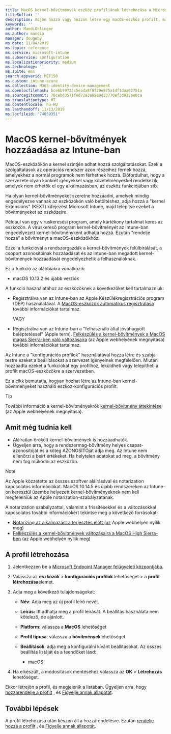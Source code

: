 ```yaml
---
title: MacOS kernel-bővítmények eszköz profiljának létrehozása a Microsoft Intune-Azure-ban | Microsoft Docs
titleSuffix: ''
description: Adjon hozzá vagy hozzon létre egy macOS-eszköz profilt, majd konfigurálja a kernel-bővítményeket a felhasználó felülbírálásának engedélyezéséhez, a csoport azonosítójának hozzáadásához, valamint egy köteg és csoport azonosítójának Microsoft Intune.
keywords: ''
author: MandiOhlinger
ms.author: mandia
manager: dougeby
ms.date: 11/04/2019
ms.topic: reference
ms.service: microsoft-intune
ms.subservice: configuration
ms.localizationpriority: medium
ms.technology: ''
ms.suite: ems
search.appverid: MET150
ms.custom: intune-azure
ms.collection: M365-identity-device-management
ms.openlocfilehash: bce6b99723c5eada8f8f29e875a1df1daa02751a
ms.sourcegitcommit: 78cebd3571fed72a3a99e9d33770ef3d932ae8ca
ms.translationtype: MT
ms.contentlocale: hu-HU
ms.lasthandoff: 11/13/2019
ms.locfileid: "74059351"
---
```

# <a name="add-macos-kernel-extensions-in-intune"></a>MacOS kernel-bővítmények hozzáadása az Intune-ban

MacOS-eszközökön a kernel szintjén adhat hozzá szolgáltatásokat. Ezek a szolgáltatások az operációs rendszer azon részeihez férnek hozzá, amelyekhez a normál programok nem férhetnek hozzá. Előfordulhat, hogy a szervezete olyan konkrét igényekkel vagy követelményekkel rendelkezik, amelyek nem érhetők el egy alkalmazásban, az eszköz funkciójában stb. 

Ha olyan kernel-bővítményeket szeretne hozzáadni, amelyek mindig engedélyezve vannak az eszközökön való betöltéshez, adja hozzá a "kernel Extensions" (KEXT) kifejezést Microsoft Intune, majd telepítse ezeket a bővítményeket az eszközeire.

Például van egy víruskeresési program, amely kártékony tartalmat keres az eszközön. A víruskereső program kernel-bővítményét az Intune-ban engedélyezett kernel-bővítményként adhatja hozzá. Ezután "rendelje hozzá" a bővítményt a macOS-eszközökhöz.

Ezzel a funkcióval a rendszergazdák a kernel-bővítmények felülbírálását, a csoport azonosítóinak hozzáadását és az Intune-ban megadott kernel-bővítmények hozzáadását engedélyezhetik a felhasználóknak.

Ez a funkció az alábbiakra vonatkozik:

- macOS 10.13.2 és újabb verziók

A funkció használatához az eszközöknek a következőket kell tartalmazniuk:

- Regisztrálva van az Intune-ban az Apple Készülékregisztrációs program (DEP) használatával. A [MacOS-eszközök automatikus regisztrálása](../enrollment/device-enrollment-program-enroll-macos.md) további információkat tartalmaz.

  VAGY

- Regisztrálva van az Intune-ban a "felhasználó által jóváhagyott beléptetéssel" (Apple term). [Felkészülés a kernel-bővítmények a MacOS magas Sierra-ben való változásaira](https://support.apple.com/en-us/HT208019) (az Apple webhelyének megnyitása) további információkat tartalmaz.

Az Intune a "konfigurációs profilok" használatával hozza létre és szabja testre ezeket a beállításokat a szervezet igényeinek megfelelően. Miután hozzáadta ezeket a funkciókat egy profilhoz, leküldheti vagy telepítheti a profilt macOS-eszközökre a szervezetben.

Ez a cikk bemutatja, hogyan hozhat létre az Intune-ban kernel-bővítményeket használó eszköz-konfigurációs profilt.

> [!TIP]
> További információ a kernel-bővítményekről: [kernel-bővítmény áttekintése](https://developer.apple.com/library/archive/documentation/Darwin/Conceptual/KernelProgramming/Extend/Extend.html) (az Apple webhelyének megnyitása).

## <a name="what-you-need-to-know"></a>Amit még tudnia kell

- Aláíratlan örökölt kernel-bővítmények is hozzáadhatók.
- Ügyeljen arra, hogy a rendszermag-bővítmény helyes csapat-azonosítóját és a köteg AZONOSÍTÓját adja meg. Az Intune nem ellenőrzi a beírt értékeket. Ha helytelen adatokat ad meg, a bővítmény nem fog működni az eszközön.

> [!NOTE]
> Az Apple közzétette az összes szoftver aláírásával és notarization kapcsolatos információkat. MacOS 10.14.5 és újabb rendszereken az Intune-on keresztül üzembe helyezett kernel-bővítményeknek nem kell megfelelniük az Apple notarization-szabályzatának.
>
> A notarization szabályzattal, valamint a frissítésekkel és a változásokkal kapcsolatos további információkért tekintse meg a következő forrásokat:
>
> - [Notarizing az alkalmazást a terjesztés előtt (az](https://developer.apple.com/documentation/security/notarizing_your_app_before_distribution) Apple webhelyén nyílik meg) 
> - [Felkészülés a kernel-bővítmények változásaira a MacOS High Sierra-ben](https://support.apple.com/en-us/HT208019) (az Apple webhelyén nyílik meg)

## <a name="create-the-profile"></a>A profil létrehozása

1. Jelentkezzen be a [Microsoft Endpoint Manager felügyeleti központjába](https://go.microsoft.com/fwlink/?linkid=2109431).
2. Válassza az **eszközök** > **konfigurációs profilok** lehetőséget > a **profil létrehozása**elemet.
3. Adja meg a következő tulajdonságokat:

    - **Név**: Adja meg az új profil leíró nevét.
    - **Leírás:** Itt adhatja meg a profil leírását. A beállítás használata nem kötelező, de ajánlott.
    - **Platform**: válassza a **MacOS** lehetőséget
    - **Profil típusa**: válassza a **bővítmények**lehetőséget.
    - **Beállítások**: adja meg a konfigurálni kívánt beállításokat. Az összes beállítás listáját és a teendőket lásd:

        - [macOS](kernel-extensions-settings-macos.md)

4. Ha elkészült, a módosítások mentéséhez válassza az **OK** > **Létrehozás** lehetőséget.

Ekkor létrejön a profil, és megjelenik a listában. Ügyeljen arra, hogy [hozzárendelje a profilt](../device-profile-assign.md) , és [Figyelje annak állapotát](../device-profile-monitor.md).

## <a name="next-steps"></a>További lépések

A profil létrehozása után készen áll a hozzárendelésre. Ezután [rendelje hozzá a profilt](../device-profile-assign.md) , és [Figyelje annak állapotát](../device-profile-monitor.md).
